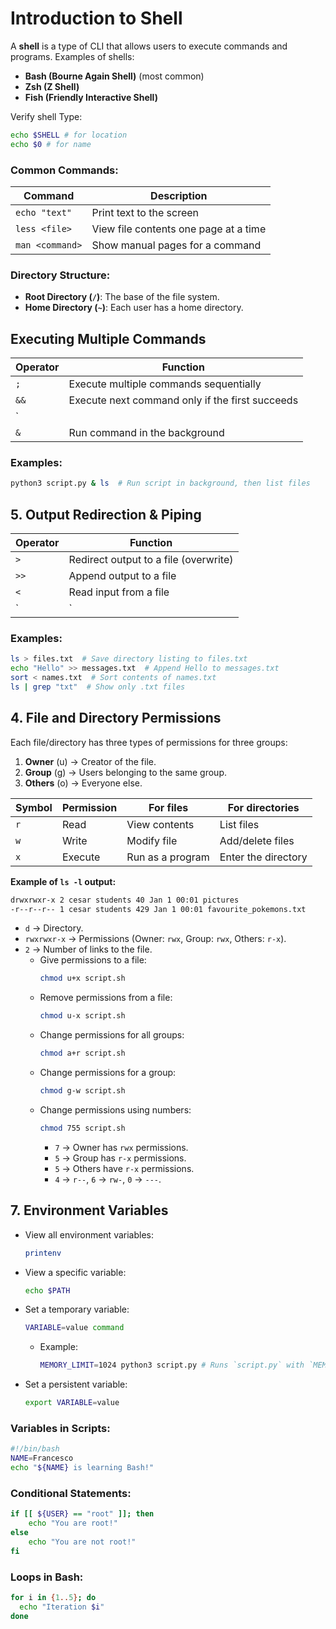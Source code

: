 # **Introduction to Shell**

A **shell** is a type of CLI that allows users to execute commands and programs. Examples of shells:
- **Bash (Bourne Again Shell)** (most common)
- **Zsh (Z Shell)**
- **Fish (Friendly Interactive Shell)**

Verify shell Type:
```sh
echo $SHELL # for location
echo $0 # for name
```


### **Common Commands:**
| Command | Description |
|---------|-------------|
| `echo "text"` | Print text to the screen |
| `less <file>` | View file contents one page at a time |
| `man <command>` | Show manual pages for a command |

### **Directory Structure:**
- **Root Directory (`/`)**: The base of the file system.
- **Home Directory (`~`)**: Each user has a home directory.


## **Executing Multiple Commands**
| Operator | Function |
|----------|------------|
| `;` | Execute multiple commands sequentially |
| `&&` | Execute next command only if the first succeeds |
| `||` | Execute next command only if the first fails |
| `&` | Run command in the background |

### **Examples:**
```sh
python3 script.py & ls  # Run script in background, then list files
```

## **5. Output Redirection & Piping**
| Operator | Function |
|----------|------------|
| `>` | Redirect output to a file (overwrite) |
| `>>` | Append output to a file |
| `<` | Read input from a file |
| `|` | Pipe output of one command to another |

### **Examples:**
```sh
ls > files.txt  # Save directory listing to files.txt
echo "Hello" >> messages.txt  # Append Hello to messages.txt
sort < names.txt  # Sort contents of names.txt
ls | grep "txt"  # Show only .txt files
```

## **4. File and Directory Permissions**
Each file/directory has three types of permissions for three groups:
1. **Owner** (u) → Creator of the file.
2. **Group** (g) → Users belonging to the same group.
3. **Others** (o) → Everyone else.

| **Symbol** | **Permission** | **For files** | **For directories** |
|-----------|-------------|------------|-------------|
| `r` | Read | View contents | List files |
| `w` | Write | Modify file | Add/delete files |
| `x` | Execute | Run as a program | Enter the directory |

**Example of `ls -l` output:**
```bash
drwxrwxr-x 2 cesar students 40 Jan 1 00:01 pictures
-r--r--r-- 1 cesar students 429 Jan 1 00:01 favourite_pokemons.txt
```
- `d` → Directory.
- `rwxrwxr-x` → Permissions (Owner: `rwx`, Group: `rwx`, Others: `r-x`).
- `2` → Number of links to the file.
    - Give permissions to a file:
      ```sh
      chmod u+x script.sh
      ```
    - Remove permissions from a file:
      ```sh
      chmod u-x script.sh
      ```
    - Change permissions for all groups:
      ```sh
      chmod a+r script.sh
      ```
    - Change permissions for a group:
      ```sh
      chmod g-w script.sh
      ```
    - Change permissions using numbers:
      ```sh
      chmod 755 script.sh
      ```
      - `7` → Owner has `rwx` permissions.
      - `5` → Group has `r-x` permissions.
      - `5` → Others have `r-x` permissions.
      - `4` → `r--`, `6` → `rw-`, `0` → `---`.


## **7. Environment Variables**
- View all environment variables:
  ```sh
  printenv
  ```
- View a specific variable:
  ```sh
  echo $PATH
  ```
- Set a temporary variable:
  ```sh
  VARIABLE=value command
  ```
    - Example:
      ```sh
      MEMORY_LIMIT=1024 python3 script.py # Runs `script.py` with `MEMORY_LIMIT` set to `1024` temporarily till the script executes.
      ```

- Set a persistent variable:
  ```sh
  export VARIABLE=value
  ```

### **Variables in Scripts:**
```sh
#!/bin/bash
NAME=Francesco
echo "${NAME} is learning Bash!"
```

### **Conditional Statements:**
```sh
if [[ ${USER} == "root" ]]; then
    echo "You are root!"
else
    echo "You are not root!"
fi
```

### **Loops in Bash:**
```sh
for i in {1..5}; do
  echo "Iteration $i"
done
```